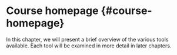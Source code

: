 # Course homepage {#course-homepage}

In this chapter, we will present a brief overview of the various tools available. Each tool will be examined in more detail in later chapters.